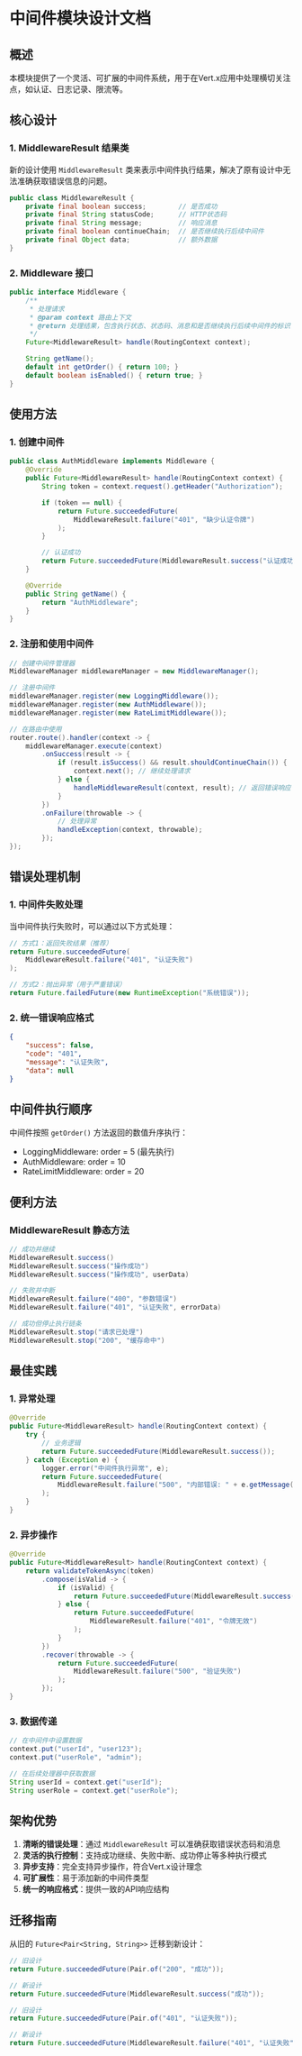 # 中间件模块设计文档

## 概述

本模块提供了一个灵活、可扩展的中间件系统，用于在Vert.x应用中处理横切关注点，如认证、日志记录、限流等。

## 核心设计

### 1. MiddlewareResult 结果类

新的设计使用 `MiddlewareResult` 类来表示中间件执行结果，解决了原有设计中无法准确获取错误信息的问题。

```java
public class MiddlewareResult {
    private final boolean success;        // 是否成功
    private final String statusCode;      // HTTP状态码
    private final String message;         // 响应消息
    private final boolean continueChain;  // 是否继续执行后续中间件
    private final Object data;            // 额外数据
}
```

### 2. Middleware 接口

```java
public interface Middleware {
    /**
     * 处理请求
     * @param context 路由上下文
     * @return 处理结果，包含执行状态、状态码、消息和是否继续执行后续中间件的标识
     */
    Future<MiddlewareResult> handle(RoutingContext context);

    String getName();
    default int getOrder() { return 100; }
    default boolean isEnabled() { return true; }
}
```

## 使用方法

### 1. 创建中间件

```java
public class AuthMiddleware implements Middleware {
    @Override
    public Future<MiddlewareResult> handle(RoutingContext context) {
        String token = context.request().getHeader("Authorization");

        if (token == null) {
            return Future.succeededFuture(
                MiddlewareResult.failure("401", "缺少认证令牌")
            );
        }

        // 认证成功
        return Future.succeededFuture(MiddlewareResult.success("认证成功"));
    }

    @Override
    public String getName() {
        return "AuthMiddleware";
    }
}
```

### 2. 注册和使用中间件

```java
// 创建中间件管理器
MiddlewareManager middlewareManager = new MiddlewareManager();

// 注册中间件
middlewareManager.register(new LoggingMiddleware());
middlewareManager.register(new AuthMiddleware());
middlewareManager.register(new RateLimitMiddleware());

// 在路由中使用
router.route().handler(context -> {
    middlewareManager.execute(context)
        .onSuccess(result -> {
            if (result.isSuccess() && result.shouldContinueChain()) {
                context.next(); // 继续处理请求
            } else {
                handleMiddlewareResult(context, result); // 返回错误响应
            }
        })
        .onFailure(throwable -> {
            // 处理异常
            handleException(context, throwable);
        });
});
```

## 错误处理机制

### 1. 中间件失败处理

当中间件执行失败时，可以通过以下方式处理：

```java
// 方式1：返回失败结果（推荐）
return Future.succeededFuture(
    MiddlewareResult.failure("401", "认证失败")
);

// 方式2：抛出异常（用于严重错误）
return Future.failedFuture(new RuntimeException("系统错误"));
```

### 2. 统一错误响应格式

```json
{
    "success": false,
    "code": "401",
    "message": "认证失败",
    "data": null
}
```

## 中间件执行顺序

中间件按照 `getOrder()` 方法返回的数值升序执行：

- LoggingMiddleware: order = 5 (最先执行)
- AuthMiddleware: order = 10
- RateLimitMiddleware: order = 20

## 便利方法

### MiddlewareResult 静态方法

```java
// 成功并继续
MiddlewareResult.success()
MiddlewareResult.success("操作成功")
MiddlewareResult.success("操作成功", userData)

// 失败并中断
MiddlewareResult.failure("400", "参数错误")
MiddlewareResult.failure("401", "认证失败", errorData)

// 成功但停止执行链条
MiddlewareResult.stop("请求已处理")
MiddlewareResult.stop("200", "缓存命中")
```

## 最佳实践

### 1. 异常处理

```java
@Override
public Future<MiddlewareResult> handle(RoutingContext context) {
    try {
        // 业务逻辑
        return Future.succeededFuture(MiddlewareResult.success());
    } catch (Exception e) {
        logger.error("中间件执行异常", e);
        return Future.succeededFuture(
            MiddlewareResult.failure("500", "内部错误: " + e.getMessage())
        );
    }
}
```

### 2. 异步操作

```java
@Override
public Future<MiddlewareResult> handle(RoutingContext context) {
    return validateTokenAsync(token)
        .compose(isValid -> {
            if (isValid) {
                return Future.succeededFuture(MiddlewareResult.success());
            } else {
                return Future.succeededFuture(
                    MiddlewareResult.failure("401", "令牌无效")
                );
            }
        })
        .recover(throwable -> {
            return Future.succeededFuture(
                MiddlewareResult.failure("500", "验证失败")
            );
        });
}
```

### 3. 数据传递

```java
// 在中间件中设置数据
context.put("userId", "user123");
context.put("userRole", "admin");

// 在后续处理器中获取数据
String userId = context.get("userId");
String userRole = context.get("userRole");
```

## 架构优势

1. **清晰的错误处理**：通过 `MiddlewareResult` 可以准确获取错误状态码和消息
2. **灵活的执行控制**：支持成功继续、失败中断、成功停止等多种执行模式
3. **异步支持**：完全支持异步操作，符合Vert.x设计理念
4. **可扩展性**：易于添加新的中间件类型
5. **统一的响应格式**：提供一致的API响应结构

## 迁移指南

从旧的 `Future<Pair<String, String>>` 迁移到新设计：

```java
// 旧设计
return Future.succeededFuture(Pair.of("200", "成功"));

// 新设计
return Future.succeededFuture(MiddlewareResult.success("成功"));
```

```java
// 旧设计
return Future.succeededFuture(Pair.of("401", "认证失败"));

// 新设计
return Future.succeededFuture(MiddlewareResult.failure("401", "认证失败"));
```
